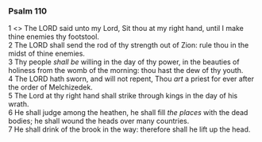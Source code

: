 ### Psalm 110

1 <<A Psalm of David.>> The LORD said unto my Lord, Sit thou at my right hand, until I make thine enemies thy footstool.  
2 The LORD shall send the rod of thy strength out of Zion: rule thou in the midst of thine enemies.  
3 Thy people *shall be* willing in the day of thy power, in the beauties of holiness from the womb of the morning: thou hast the dew of thy youth.  
4 The LORD hath sworn, and will not repent, Thou *art* a priest for ever after the order of Melchizedek.  
5 The Lord at thy right hand shall strike through kings in the day of his wrath.  
6 He shall judge among the heathen, he shall fill *the places* with the dead bodies; he shall wound the heads over many countries.  
7 He shall drink of the brook in the way: therefore shall he lift up the head.  
